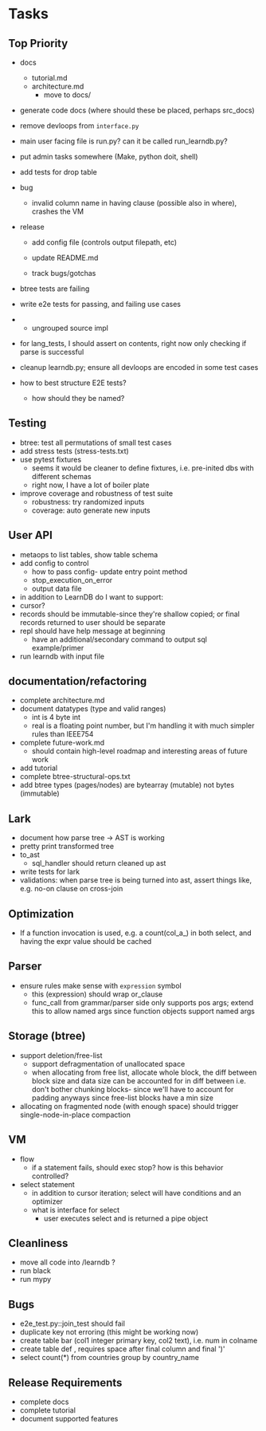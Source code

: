 # Tasks

## Top Priority
- docs 
  - tutorial.md
  - architecture.md
    - move to docs/
- generate code docs (where should these be placed, perhaps src_docs)
- remove devloops from `interface.py`
- main user facing file is run.py? can it be called run_learndb.py?
- put admin tasks somewhere (Make, python doit, shell)

- add tests for drop table

- bug
  - invalid column name in having clause (possible also in where), crashes the VM

- release 
    - add config file (controls output filepath, etc)


    - update README.md
    - track bugs/gotchas
- btree tests are failing
- write e2e tests for passing, and failing use cases
- - ungrouped source impl
- for lang_tests, I should assert on contents, right now only checking if parse is successful
- cleanup learndb.py; ensure all devloops are encoded in some test cases
- how to best structure E2E tests? 
  - how should they be named?

## Testing
- btree: test all permutations of small test cases
- add stress tests (stress-tests.txt)
- use pytest fixtures
  - seems it would be cleaner to define fixtures, i.e. pre-inited dbs with different schemas
  - right now, I have a lot of boiler plate
- improve coverage and robustness of test suite
  - robustness: try randomized inputs
  - coverage: auto generate new inputs


## User API
 - metaops to list tables, show table schema
 - add config to control
    - how to pass config- update entry point method
    - stop_execution_on_error
    - output data file
 - in addition to LearnDB do I want to support:
 - cursor?
 - records should be immutable-since they're shallow copied; or final records returned to user should be separate
 - repl should have help message at beginning
   - have an additional/secondary command to output sql example/primer
 - run learndb with input file

## documentation/refactoring
- complete architecture.md
- document datatypes (type and valid ranges)
  - int is 4 byte int
  - real is a floating point number, but I'm handling it with much simpler rules than IEEE754
- complete future-work.md  
    - should contain high-level roadmap and interesting areas of future work
- add tutorial
- complete btree-structural-ops.txt
- add btree types (pages/nodes) are bytearray (mutable) not bytes (immutable)


## Lark
  - document how parse tree -> AST is working
  - pretty print transformed tree
  - to_ast 
      - sql_handler should return cleaned up ast
  - write tests for lark
  - validations: when parse tree is being turned into ast, assert things like, e.g. no-on clause on cross-join


## Optimization
- If a function invocation is used, e.g. a count(col_a_) in both select, and having the expr value should be cached 


## Parser
- ensure rules make sense with `expression` symbol
  - this (expression) should wrap or_clause
  - func_call from grammar/parser side only supports pos args; extend this to allow named args since function objects support named args


## Storage (btree)
- support deletion/free-list  
  - support defragmentation of unallocated space
  - when allocating from free list, allocate whole block, 
    the diff between block size and data size can be accounted for in diff between
    i.e. don't bother chunking blocks- since we'll have to account for padding anyways since free-list blocks have a min size
- allocating on fragmented node (with enough space) should trigger 
  single-node-in-place compaction




## VM
- flow
  - if a statement fails, should exec stop? how is this behavior controlled?
- select statement
  - in addition to cursor iteration; select will have conditions
    and an optimizer
  - what is interface for select
    - user executes select and is returned a pipe object



## Cleanliness
- move all code into /learndb ?
- run black
- run mypy

## Bugs
  - e2e_test.py::join_test should fail
  - duplicate key not erroring (this might be working now)
  - create table bar (col1 integer primary key, col2 text), i.e. num in colname
  - create table def , requires space after final column and final ')'
  - select count(*) from countries group by country_name

## Release Requirements 
  - complete docs
  - complete tutorial
  - document supported features
  
